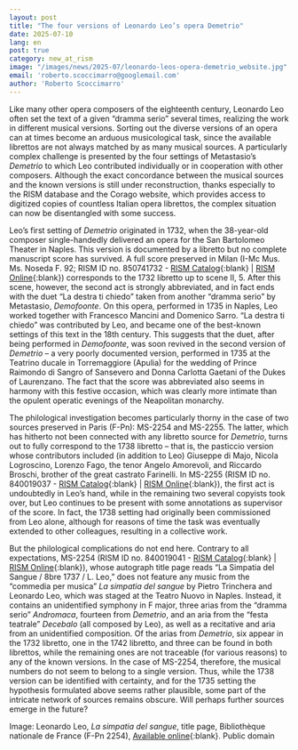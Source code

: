 ```yaml
---
layout: post
title: "The four versions of Leonardo Leo’s opera Demetrio"
date: 2025-07-10
lang: en
post: true
category: new_at_rism
image: "/images/news/2025-07/leonardo-leos-opera-demetrio_website.jpg"
email: 'roberto.scoccimarro@googlemail.com'
author: 'Roberto Scoccimarro'
---
```


Like many other opera composers of the eighteenth century, Leonardo Leo often set the text of a given “dramma serio” several times, realizing the work in different musical versions. Sorting out the diverse versions of an opera can at times become an arduous musicological task, since the available librettos are not always matched by as many musical sources. A particularly complex challenge is presented by the four settings of Metastasio’s _Demetrio_ to which Leo contributed individually or in cooperation with other composers. Although the exact concordance between the musical sources and the known versions is still under reconstruction, thanks especially to the RISM database and the Corago website, which provides access to digitized copies of countless Italian opera librettos, the complex situation can now be disentangled with some success.

Leo’s first setting of _Demetrio_ originated in 1732, when the 38-year-old composer single-handedly delivered an opera for the San Bartolomeo Theater in Naples. This version is documented by a libretto but no complete manuscript score has survived. A full score preserved in Milan (I-Mc Mus. Ms. Noseda F. 92; RISM ID no. 850741732 - [RISM Catalog](https://opac.rism.info/id/rismid/rism850741732){:blank} \| [RISM Online](https://rism.online/sources/850741732){:blank}) corresponds to the 1732 libretto up to scene II, 5. After this scene, however, the second act is strongly abbreviated, and in fact ends with the duet “La destra ti chiedo” taken from another “dramma serio” by Metastasio, _Demofoonte_. On this opera, performed in 1735 in Naples, Leo worked together with Francesco Mancini and Domenico Sarro. “La destra ti chiedo” was contributed by Leo, and became one of the best-known settings of this text in the 18th century. This suggests that the duet, after being performed in _Demofoonte_, was soon revived in the second version of _Demetrio_ – a very poorly documented version, performed in 1735 at the Teatrino ducale in Torremaggiore (Apulia) for the wedding of Prince Raimondo di Sangro of Sansevero and Donna Carlotta Gaetani of the Dukes of Laurenzano. The fact that the score was abbreviated also seems in harmony with this festive occasion, which was clearly more intimate than the opulent operatic evenings of the Neapolitan monarchy. 

The philological investigation becomes particularly thorny in the case of two sources preserved in Paris (F-Pn): MS-2254 and MS-2255. The latter, which has hitherto not been connected with any libretto source for _Demetrio_, turns out to fully correspond to the 1738 libretto – that is, the pasticcio version whose contributors included (in addition to Leo) Giuseppe di Majo, Nicola Logroscino, Lorenzo Fago, the tenor Angelo Amorevoli, and Riccardo Broschi, brother of the great castrato Farinelli. In MS-2255 (RISM ID no. 840019037 - [RISM Catalog](https://opac.rism.info/id/rismid/rism840019037){:blank} \| [RISM Online](https://rism.online/sources/840019037){:blank}), the first act is undoubtedly in Leo’s hand, while in the remaining two several copyists took over, but Leo continues to be present with some annotations as supervisor of the score. In fact, the 1738 setting had originally been commissioned from Leo alone, although for reasons of time the task was eventually extended to other colleagues, resulting in a collective work.

But the philological complications do not end here. Contrary to all expectations, MS-2254 (RISM ID no. 840019041 - [RISM Catalog](https://opac.rism.info/id/rismid/rism840019041){:blank} \| [RISM Online](https://rism.online/sources/840019041){:blank}), whose autograph title page reads “La Simpatia del Sangue / 8bre 1737 / L. Leo,” does not feature any music from the “commedia per musica” _La simpatia del sangue_ by Pietro Trinchera and Leonardo Leo, which was staged at the Teatro Nuovo in Naples. Instead, it contains an unidentified symphony in F major, three arias from the “dramma serio” _Andromaca_, fourteen from _Demetrio_, and an aria from the “festa teatrale” _Decebalo_ (all composed by Leo), as well as a recitative and aria from an unidentified composition. Of the arias from _Demetrio_, six appear in the 1732 libretto, one in the 1742 libretto, and three can be found in both librettos, while the remaining ones are not traceable (for various reasons) to any of the known versions. In the case of MS-2254, therefore, the musical numbers do not seem to belong to a single version. Thus, while the 1738 version can be identified with certainty, and for the 1735 setting the hypothesis formulated above seems rather plausible, some part of the intricate network of sources remains obscure. Will perhaps further sources emerge in the future? 

Image: Leonardo Leo, _La simpatia del sangue_, title page, Bibliothèque nationale de France (F-Pn 2254), [Available online](https://gallica.bnf.fr/ark:/12148/btv1b100763520/f1.item){:blank}. Public domain
